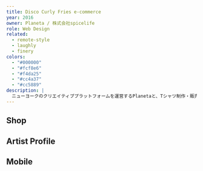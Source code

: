 ```yaml
---
title: Disco Curly Fries e-commerce
year: 2016
owner: Planeta / 株式会社spicelife
role: Web Design
related:
  - remote-style
  - laughly
  - finery
colors:
  - "#000000"
  - "#fcf8e6"
  - "#f4da25"
  - "#cc4a37"
  - "#cc5889"
description: |
  ニューヨークのクリエイティブプラットフォームを運営するPlanetaと、Tシャツ制作・販売サービスを運営するspice lifeがタッグを組んで生まれた、世界で活躍する現代アーティストの作品をカスタマイズして購入できるe-commerceのウェブデザインを担当しました。
---
```


## Shop

<work-media name="shop.jpg" alt="DCF Shop page" />

## Artist Profile

<work-media name="artist_profile.jpg" alt="Artist profile page" />

<work-media name="artist_profile_all.jpg" alt="Artist profile page all" />

## Mobile

<work-media name="mobile.jpg" alt="DCF Mobile page" />
